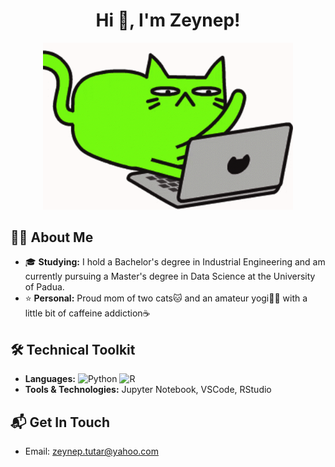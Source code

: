 <h1 align="center">Hi 👋, I'm Zeynep!</h1>

<div align="center">
  <img src="ezgif.com-gif-maker.gif" width="400" />
</div>

## 👩‍💻 About Me
- 🎓 **Studying:** I hold a Bachelor's degree in Industrial Engineering and am currently pursuing a Master's degree in Data Science at the University of Padua.
- ⭐️ **Personal:** Proud mom of two cats🐱 and an amateur yogi🧘‍♀️ with a little bit of caffeine addiction☕️

## 🛠️ Technical Toolkit
- **Languages:** ![Python](https://img.shields.io/badge/python-3670A0?style=for-the-badge&logo=python&logoColor=ffdd54) ![R](https://img.shields.io/badge/r-%23276DC3.svg?style=for-the-badge&logo=r&logoColor=white)
- **Tools & Technologies:** Jupyter Notebook, VSCode, RStudio

## 📬 Get In Touch
- Email: zeynep.tutar@yahoo.com

